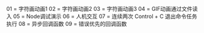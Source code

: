 01 = 字符画动画1
02 = 字符画动画2
03 = 字符画动画3
04 = GIF动画通过文件读入
05 = Node调试演示
06 = 人机交互
07 = 连续两次 Control + C 退出命令任务执行
08 = 异步回调函数
09 = 错误优先的回调函数